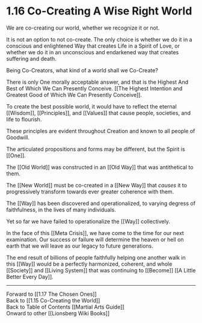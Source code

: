 # 1.16 Co-Creating A Wise Right World 

We are co-creating our world, whether we recognize it or not. 

It is not an option to not co-create. The only choice is whether we do it in a conscious and enlightened Way that creates Life in a Spirit of Love, or whether we do it in an unconscious and endarkened way that creates suffering and death. 

Being Co-Creators, what kind of a world shall we Co-Create? 

There is only One morally acceptable answer, and that is the Highest And Best of Which We Can Presently Conceive. [[The Highest Intention and Greatest Good of Which We Can Presently Conceive]]. 

To create the best possible world, it would have to reflect the eternal [[Wisdom]], [[Principles]], and [[Values]] that cause people, societies, and life to flourish. 

These principles are evident throughout Creation and known to all people of Goodwill. 

The articulated propositions and forms may be different, but the Spirit is [[One]]. 

The [[Old World]] was constructed in an [[Old Way]] that was antithetical to them. 

The [[New World]] must be co-created in a [[New Way]] that _causes_ it to progressively transform towards ever greater coherence with them. 

The [[Way]] has been discovered and operationalized, to varying degress of faithfulness, in the lives of many individuals. 

Yet so far we have failed to operationalize the [[Way]] collectively. 

In the face of this [[Meta Crisis]], we have come to the time for our next examination. Our success or failure will determine the heaven or hell on earth that we will leave as our legacy to future generations. 

The end result of billions of people faithfully helping one another walk in this [[Way]] would be a perfectly harmonized, coherent, and whole [[Society]] and [[Living System]] that was continuing to [[Become]] [[A Little Better Every Day]]. 

____
Forward to [[1.17 The Chosen Ones]]  
Back to [[1.15 Co-Creating the World]]  
Back to Table of Contents [[Martial Arts Guide]]  
Onward to other [[Lionsberg Wiki Books]]  

